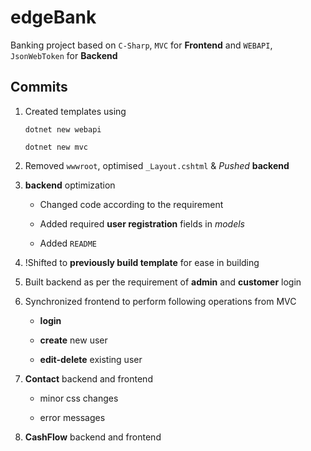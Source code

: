 # edgeBank

Banking project based on `C-Sharp`, `MVC` for **Frontend** and `WEBAPI`, `JsonWebToken` for **Backend**

## Commits

1. Created templates using 

    ```
    dotnet new webapi
    ```

    ```
    dotnet new mvc
    ```

2. Removed `wwwroot`, optimised `_Layout.cshtml` & *Pushed* **backend**

3. **backend** optimization 

    - Changed code according to the requirement

    - Added required **user registration** fields in *models*

    - Added `README`

4. !Shifted to **previously build template** for ease in building

5. Built backend as per the requirement of **admin** and  **customer** login

6. Synchronized frontend to perform following operations from MVC
    
    - **login**

    - **create** new user

    - **edit-delete** existing user

7. **Contact** backend and frontend 

    - minor css changes 

    - error messages

8. **CashFlow** backend and frontend 
